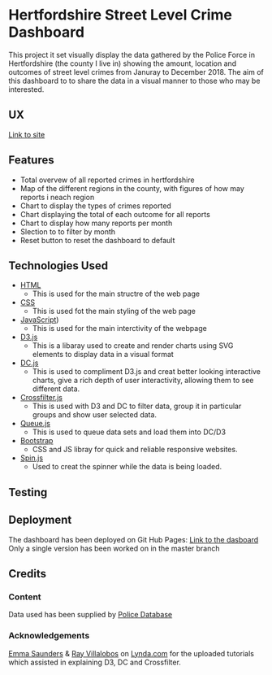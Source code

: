 # Hertfordshire Street Level Crime Dashboard #

This project it set visually display the data gathered by the Police Force in Hertfordshire (the county I live in) showing the amount, location and outcomes of street level crimes from Januray to December 2018. The aim of this dashboard to to share the data in a visual manner to those who may be interested.

## UX
[Link to site](https://samuelwatson89.github.io/crimeDataDashboard/)

## Features

- Total overvew of all reported crimes in hertfordshire
- Map of the different regions in the county, with figures of how may reports i neach region
- Chart to display the types of crimes reported
- Chart displaying the total of each outcome for all reports
- Chart to display how many reports per month
- Slection to to filter by month
- Reset button to reset the dashboard to default

## Technologies Used

- [HTML](https://www.w3schools.com/html)
    - This is used for the main structre of the web page
- [CSS](https://www.w3schools.com/css)
    - This is used fot the main styling of the web page
- [JavaScript](https://www.w3schools.com/js/))
    - This is used for the main interctivity of the webpage
- [D3.js](https://d3js.org/)
    - This is a libaray used to create and render charts using SVG elements to display data in a visual format
- [DC.js](https://dc-js.github.io/dc.js/)
    - This is used to compliment D3.js and creat better looking interactive charts, give a rich depth of user interactivity, allowing them to see different data.
- [Crossfilter.js](http://square.github.io/crossfilter/)
    - This is used with D3 and DC to filter data, group it in particular groups and show user selected data.
- [Queue.js](https://github.com/d3/d3-queue)
    - This is used to queue data sets and load them into DC/D3
- [Bootstrap](https://getbootstrap.com/)
    - CSS and JS libray for quick and reliable responsive websites.
- [Spin.js](https://spin.js.org/)
    - Used to creat the spinner while the data is being loaded.

## Testing


## Deployment

The dashboard has been deployed on Git Hub Pages:
[Link to the dasboard](https://samuelwatson89.github.io/crimeDataDashboard/)
Only a single version has been worked on in the master branch

## Credits


### Content

Data used has been supplied by [Police Database](https://data.police.uk/)

### Acknowledgements
[Emma Saunders](https://www.lynda.com/Emma-Saunders/7094528-1.html) & [Ray Villalobos](https://www.lynda.com/Ray-Villalobos/832401-1.html) on [Lynda.com](https://www.lynda.com) for the uploaded tutorials which assisted in explaining D3, DC and Crossfilter.